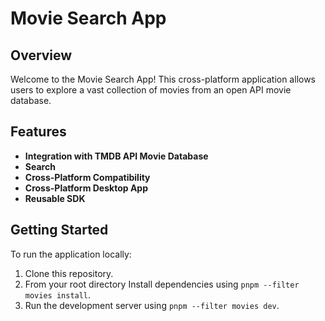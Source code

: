 # Movie Search App

## Overview
Welcome to the Movie Search App! This cross-platform application allows users to explore a vast collection of movies from an open API movie database.

## Features
- **Integration with TMDB API Movie Database** 
- **Search** 
- **Cross-Platform Compatibility**
- **Cross-Platform Desktop App**
- **Reusable SDK**

## Getting Started
To run the application locally:
1. Clone this repository.
2. From your root directory Install dependencies using `pnpm --filter movies install`.
3. Run the development server using `pnpm --filter movies dev`.
